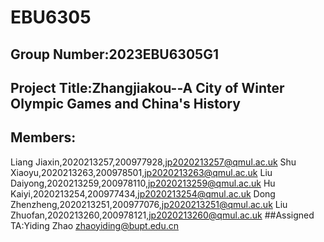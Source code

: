 # EBU6305
## Group Number:2023EBU6305G1
## Project Title:Zhangjiakou--A City of Winter Olympic Games and China's History
## Members:
Liang Jiaxin,2020213257,200977928,jp2020213257@qmul.ac.uk
Shu Xiaoyu,2020213263,200978501,jp2020213263@qmul.ac.uk
Liu Daiyong,2020213259,200978110,jp2020213259@qmul.ac.uk
Hu Kaiyi,2020213254,200977434,jp2020213254@qmul.ac.uk
Dong Zhenzheng,2020213251,200977076,jp2020213251@qmul.ac.uk
Liu Zhuofan,2020213260,200978121,jp2020213260@qmul.ac.uk
##Assigned TA:Yiding Zhao zhaoyiding@bupt.edu.cn

